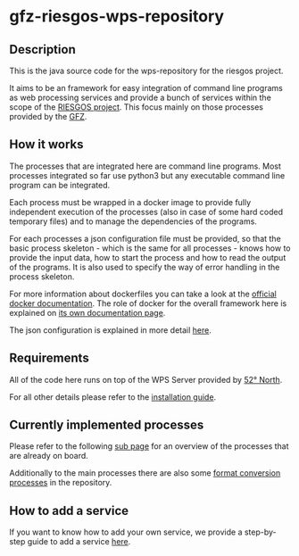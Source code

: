 # gfz-riesgos-wps-repository

## Description

This is the java source code for the wps-repository for the riesgos project.

It aims to be an framework for easy integration of command line programs
as web processing services and provide a bunch of services within the scope
of the [RIESGOS project](http://www.riesgos.de/en/). This focus
mainly on those processes provided by the [GFZ](https://www.gfz-potsdam.de/en/home/).

## How it works

The processes that are integrated here are command line programs.
Most processes integrated so far use python3 but any executable command line
program can be integrated.

Each process must be wrapped in a docker image to provide fully independent
execution of the processes (also in case of some hard coded temporary files)
and to manage the dependencies of the programs.

For each processes a json configuration file must be provided, so that
the basic process skeleton - which is the same for all processes - 
knows how to provide the input data, how to
start the process and how to read the output of the programs. It is
also used to specify the way of error handling in the process skeleton.

For more information about dockerfiles you can take a look at
the [official docker documentation](https://docs.docker.com/engine/reference/builder/).
The role of docker for the overall framework here is explained on [its
own documentation page](doc/RoleOfDocker.md).

The json configuration is explained in more detail
[here](doc/JsonConfigurationExplaned.md).

## Requirements
All of the code here runs on top of the WPS Server provided by
[52° North](https://github.com/52North/WPS).

For all other details please refer to the [installation guide](doc/Installationguide.md).


## Currently implemented processes

Please refer to the following [sub page](doc/IncludedProcesses.md)
for an overview of the
processes that are already on board.

Additionally to the main processes there are also some [format conversion
processes](doc/FormatConversionProcesses.md) in the repository.


## How to add a service

If you want to know how to add your own service, we provide a
step-by-step guide to add a service [here](doc/HowToAddOwnProcess.md).